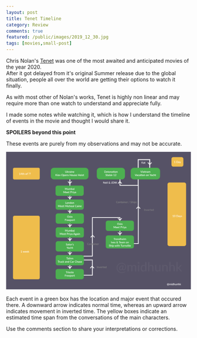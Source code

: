```yaml
---
layout: post
title: Tenet Timeline
category: Review
comments: true
featured: /public/images/2019_12_30.jpg
tags: [movies,small-post]
---
```

Chris Nolan's [Tenet](https://www.imdb.com/title/tt6723592/?ref_=nv_sr_srsg_0) was one of the most awaited and anticipated movies of the year 2020.  
After it got delayed from it's original Summer release due to the global situation, people all over the world are getting their options to watch it finally.  

As with most other of Nolan's works, Tenet is highly non linear and may require more than one watch to understand and appreciate fully.  

I made some notes while watching it, which is how I understand the timeline of events in the movie and thought I would share it.  

<strong>SPOILERS beyond this point</strong>  

<!-- more -->

These events are purely from my observations and may not be accurate.  

<img src="/public/images/2020/12/tenet_timeline.png" alt="Tenet Timeline" />  

Each event in a green box has the location and major event that occured there. A downward arrow indicates normal time, whereas an upward arrow indicates movement in inverted time. The yellow boxes indicate an estimated time span from the conversations of the main characters. 

Use the comments section to share your interpretations or corrections.
